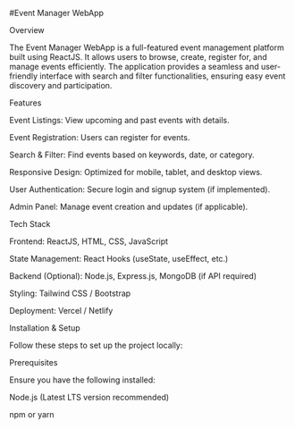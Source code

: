 #Event Manager WebApp

Overview

The Event Manager WebApp is a full-featured event management platform built using ReactJS. It allows users to browse, create, register for, and manage events efficiently. The application provides a seamless and user-friendly interface with search and filter functionalities, ensuring easy event discovery and participation.

Features

Event Listings: View upcoming and past events with details.

Event Registration: Users can register for events.

Search & Filter: Find events based on keywords, date, or category.

Responsive Design: Optimized for mobile, tablet, and desktop views.

User Authentication: Secure login and signup system (if implemented).

Admin Panel: Manage event creation and updates (if applicable).

Tech Stack

Frontend: ReactJS, HTML, CSS, JavaScript

State Management: React Hooks (useState, useEffect, etc.)

Backend (Optional): Node.js, Express.js, MongoDB (if API required)

Styling: Tailwind CSS / Bootstrap

Deployment: Vercel / Netlify

Installation & Setup

Follow these steps to set up the project locally:

Prerequisites

Ensure you have the following installed:

Node.js (Latest LTS version recommended)

npm or yarn
